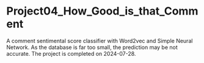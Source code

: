 # Project04_How_Good_is_that_Comment
A comment sentimental score classifier with Word2vec and Simple Neural Network. As the database is far too small, the prediction may be not accurate. The project is completed on 2024-07-28.
